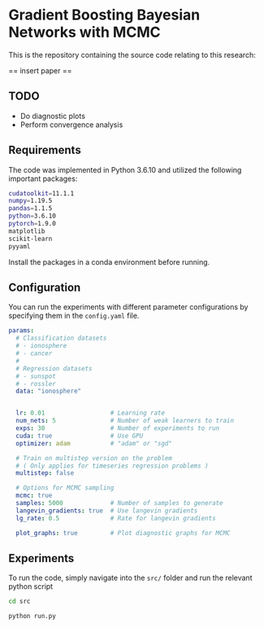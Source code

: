 # Gradient Boosting Bayesian Networks with MCMC

This is the repository containing the source code relating to this research:

== insert paper ==

## TODO

- Do diagnostic plots
- Perform convergence analysis

## Requirements

The code was implemented in Python 3.6.10 and utilized the following important packages:

```bash
cudatoolkit=11.1.1
numpy=1.19.5
pandas=1.1.5
python=3.6.10
pytorch=1.9.0
matplotlib
scikit-learn
pyyaml
```

Install the packages in a conda environment before running.

## Configuration

You can run the experiments with different parameter configurations by specifying them in the `config.yaml` file.

```yaml
params:
  # Classification datasets
  # - ionosphere
  # - cancer
  #
  # Regression datasets
  # - sunspot
  # - rossler
  data: "ionosphere"


  lr: 0.01                  # Learning rate
  num_nets: 5               # Number of weak learners to train
  exps: 30                  # Number of experiments to run
  cuda: true                # Use GPU
  optimizer: adam           # "adam" or "sgd"

  # Train on multistep version on the problem
  # ( Only applies for timeseries regression problems )
  multistep: false

  # Options for MCMC sampling
  mcmc: true
  samples: 5000             # Number of samples to generate
  langevin_gradients: true  # Use langevin gradients
  lg_rate: 0.5              # Rate for langevin gradients

  plot_graphs: true         # Plot diagnostic graphs for MCMC
```

## Experiments

To run the code, simply navigate into the `src/` folder and run the relevant python script

```bash
cd src

python run.py
```

